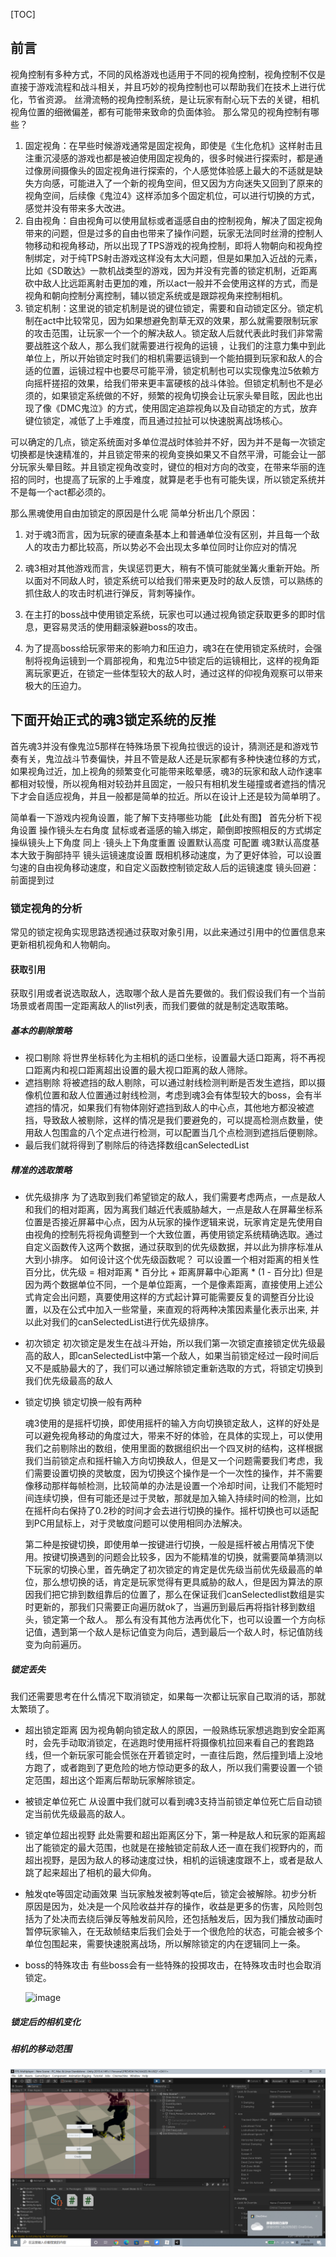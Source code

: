 [TOC]

## 前言
视角控制有多种方式，不同的风格游戏也适用于不同的视角控制，视角控制不仅是直接于游戏流程和战斗相关，并且巧妙的视角控制也可以帮助我们在技术上进行优化，节省资源。
丝滑流畅的视角控制系统，是让玩家有耐心玩下去的关键，相机视角位置的细微偏差，都有可能带来致命的负面体验。
那么常见的视角控制有哪些？
1. 固定视角：在早些时候游戏通常是固定视角，即使是《生化危机》这样射击且注重沉浸感的游戏也都是被迫使用固定视角的，很多时候进行探索时，都是通过像房间摄像头的固定视角进行探索的，个人感觉体验感上最大的不适就是缺失方向感，可能进入了一个新的视角空间，但又因为方向迷失又回到了原来的视角空间，后续像《鬼泣4》这样添加多个固定机位，可以进行切换的方式，感觉并没有带来多大改进。
2. 自由视角：自由视角可以使用鼠标或者遥感自由的控制视角，解决了固定视角带来的问题，但是过多的自由也带来了操作问题，玩家无法同时丝滑的控制人物移动和视角移动，所以出现了TPS游戏的视角控制，即将人物朝向和视角控制绑定，对于纯TPS射击游戏这样没有太大问题，但是如果加入近战的元素，比如《SD敢达》一款机战类型的游戏，因为并没有完善的锁定机制，近距离砍中敌人比远距离射击更加的难，所以act一般并不会使用这样的方式，而是视角和朝向控制分离控制，辅以锁定系统或是跟踪视角来控制相机。
3. 锁定机制：这里说的锁定机制是说的键位锁定，需要和自动锁定区分。锁定机制在act中比较常见，因为如果想避免割草无双的效果，那么就需要限制玩家的攻击范围，让玩家一个一个的解决敌人。锁定敌人后就代表此时我们非常需要战胜这个敌人，那么我们就需要进行视角的运镜 ，让我们的注意力集中到此单位上，所以开始锁定时我们的相机需要运镜到一个能拍摄到玩家和敌人的合适的位置，运镜过程中也要尽可能平滑，锁定机制也可以实现像鬼泣5依赖方向摇杆搓招的效果，给我们带来更丰富硬核的战斗体验。但锁定机制也不是必须的，如果锁定系统做的不好，频繁的视角切换会让玩家头晕目眩，因此也出现了像《DMC鬼泣》的方式，使用固定追踪视角以及自动锁定的方式，放弃键位锁定，减低了上手难度，而且通过拉扯可以快速脱离战场核心。

可以确定的几点，锁定系统面对多单位混战时体验并不好，因为并不是每一次锁定切换都是快速精准的，并且锁定带来的视角变换如果又不自然平滑，可能会让一部分玩家头晕目眩。并且锁定视角改变时，键位的相对方向的改变，在带来华丽的连招的同时，也提高了玩家的上手难度，就算是老手也有可能失误，所以锁定系统并不是每一个act都必须的。

那么黑魂使用自由加锁定的原因是什么呢
简单分析出几个原因： 

1. 对于魂3而言，因为玩家的硬直条基本上和普通单位没有区别，并且每一个敌人的攻击力都比较高，所以势必不会出现太多单位同时让你应对的情况

2.  魂3相对其他游戏而言，失误惩罚更大，稍有不慎可能就坐篝火重新开始。所以面对不同敌人时，锁定系统可以给我们带来更及时的敌人反馈，可以熟练的抓住敌人的攻击时机进行弹反，背刺等操作。

3.  在主打的boss战中使用锁定系统，玩家也可以通过视角锁定获取更多的即时信息，更容易灵活的使用翻滚躲避boss的攻击。

4. 为了提高boss给玩家带来的影响力和压迫力，魂3在在使用锁定系统时，会强制将视角运镜到一个肩部视角，和鬼泣5中锁定后的运镜相比，这样的视角距离玩家更近，在锁定一些体型较大的敌人时，通过这样的仰视角观察可以带来极大的压迫力。

   

## 下面开始正式的魂3锁定系统的反推
首先魂3并没有像鬼泣5那样在特殊场景下视角拉很远的设计，猜测还是和游戏节奏有关，鬼泣战斗节奏偏快，并且不管是敌人还是玩家都有多种快速位移的方式，如果视角过近，加上视角的频繁变化可能带来眩晕感，魂3的玩家和敌人动作速率都相对较慢，所以视角相对较劲并且固定，一般只有相机发生碰撞或者遮挡的情况下才会自适应视角，并且一般都是简单的拉近。所以在设计上还是较为简单明了。

简单看一下游戏内视角设置，能了解下支持哪些功能
【此处有图】
首先分析下视角设置
操作镜头左右角度  鼠标或者遥感的输入绑定，颠倒即按照相反的方式绑定
操纵镜头上下角度  同上
·镜头上下角度重置 设置默认高度 可配置 魂3默认高度基本大致于胸部持平
镜头运镜速度设置  既相机移动速度，为了更好体验，可以设置匀速的自由视角移动速度，和自定义函数控制锁定敌人后的运镜速度
镜头回避： 前面提到过



### 锁定视角的分析
常见的锁定视角实现思路透视通过获取对象引用，以此来通过引用中的位置信息来更新相机视角和人物朝向。

#### 获取引用
获取引用或者说选取敌人，选取哪个敌人是首先要做的。我们假设我们有一个当前场景或者周围一定距离敌人的list列表，而我们要做的就是制定选取策略。

##### 基本的剔除策略
- 视口剔除 将世界坐标转化为主相机的适口坐标，设置最大适口距离，将不再视口距离内和视口距离超出设置的最大视口距离的敌人筛除。
- 遮挡剔除 将被遮挡的敌人剔除，可以通过射线检测判断是否发生遮挡，即以摄像机位置和敌人位置通过射线检测，考虑到魂3会有体型较大的boss，会有半遮挡的情况，如果我们有物体刚好遮挡到敌人的中心点，其他地方都没被遮挡，导致敌人被剔除，这样的情况是我们要避免的，可以提高检测点数量，使用敌人包围盒的八个定点进行检测，可以配置当几个点检测到遮挡后便剔除。
- 最后我们就将得到了剔除后的待选择数组canSelectedList

##### 精准的选取策略
- 优先级排序 为了选取到我们希望锁定的敌人，我们需要考虑两点，一点是敌人和我们的相对距离，因为离我们越近代表威胁越大，一点是敌人在屏幕坐标系位置是否接近屏幕中心点，因为从玩家的操作逻辑来说，玩家肯定是先使用自由视角的控制先将视角调整到一个大致位置，再使用锁定系统精确选取。通过自定义函数传入这两个数据，通过获取到的优先级数据，并以此为排序标准从大到小排序。
  如何设计这个优先级函数呢？
  可以设置一个相对距离的相关性百分比，优先级 =  相对距离 * 百分比 + 距离屏幕中心距离 * (1 - 百分比)
  但是因为两个数据单位不同，一个是单位距离，一个是像素距离，直接使用上述公式肯定会出问题，真要使用这样的方式起计算可能需要反复的调整百分比设置，以及在公式中加入一些常量，来直观的将两种决策因素量化表示出来, 并以此对我们的canSelectedList进行优先级排序。

- 初次锁定 初次锁定是发生在战斗开始，所以我们第一次锁定直接锁定优先级最高的敌人，即canSelectedList中第一个敌人，如果当前锁定经过一段时间后又不是威胁最大的了，我们可以通过解除锁定重新选取的方式，将锁定切换到我们优先级最高的敌人

- 锁定切换 锁定切换一般有两种

  魂3使用的是摇杆切换，即使用摇杆的输入方向切换锁定敌人，这样的好处是可以避免视角移动的角度过大，带来不好的体验，在具体的实现上，可以使用我们之前剔除出的数组，使用里面的数据组织出一个四叉树的结构，这样根据我们当前锁定点和摇杆输入方向切换敌人，但是又一个问题需要我们考虑，我们需要设置切换的灵敏度，因为切换这个操作是一个一次性的操作，并不需要像移动那样每帧检测，比较简单的办法是设置一个冷却时间，让我们不能短时间连续切换，但有可能还是过于灵敏，那就是加入输入持续时间的检测，比如在摇杆向右保持了0.2秒的时间才会去进行切换的操作。摇杆切换也可以适配到PC用鼠标上，对于灵敏度问题可以使用相同办法解决。

  第二种是按键切换，即使用单一按键进行切换，一般是摇杆被占用情况下使用。按键切换遇到的问题会比较多，因为不能精准的切换，就需要简单猜测以下玩家的切换心里，首先确定了初次锁定的肯定是优先级当前优先级最高的单位，那么想切换的话，肯定是玩家觉得有更具威胁的敌人，但是因为算法的原因我们把它排到数组靠后的位置了，那么在保证我们canSelectedlist数组是实时更新的，那我们只需要正向遍历就ok了，当遍历到最后再将指针移到数组头，锁定第一个敌人。 那么有没有其他方法再优化下，也可以设置一个方向标记值，遇到第一个敌人是标记值变为向后，遇到最后一个敌人时，标记值防线变为向前遍历。

##### 锁定丢失

我们还需要思考在什么情况下取消锁定，如果每一次都让玩家自己取消的话，那就太繁琐了。

- 超出锁定距离  因为视角朝向锁定敌人的原因，一般熟练玩家想逃跑到安全距离时，会先手动取消锁定，在逃跑时使用摇杆将摄像机拉回来看自己的套跑路线，但一个新玩家可能会慌张在开着锁定时，一直往后跑，然后撞到墙上没地方跑了，或者跑到了更危险的地方惊动更多的敌人，所以我们需要设置一个锁定范围，超出这个距离后帮助玩家解除锁定。

- 被锁定单位死亡 从设置中我们就可以看到魂3支持当前锁定单位死亡后自动锁定当前优先级最高的敌人。

- 锁定单位超出视野  此处需要和超出距离区分下，第一种是敌人和玩家的距离超出了能锁定的最大范围，也就是在接触锁定前敌人还一直在我们视野内的，而超出视野，是因为敌人的移动速度过快，相机的运镜速度跟不上，或者是敌人跳了起来超出了相机的最大仰角。

- 触发qte等固定动画效果   当玩家触发被刺等qte后，锁定会被解除。初步分析原因是因为，处决是一个风险收益并存的操作，收益是更多的伤害，风险则包括为了处决而去绕后弹反等触发前风险，还包括触发后，因为我们播放动画时暂停玩家输入，在无敌帧结束后我们会处于一个很危险的状态，可能会被多个单位包围起来，需要快速脱离战场，所以解除锁定的内在逻辑同上一条。


- boss的特殊攻击 有些boss会有一些特殊的投掷攻击，在特殊攻击时也会取消锁定。

  

  ![image](https://github.com/lhw23333/DarkSoul-DMC_ViewController/blob/main/gif/boss%E6%8A%95%E6%8E%B7%E6%94%BB%E5%87%BB.gif)

##### 锁定后的相机变化

#####  相机的移动范围





![](https://github.com/lhw23333/DarkSoul-DMC_ViewController/blob/main/%E5%9B%BE%E7%89%87/2022-02-20%20(1).png?raw=true)